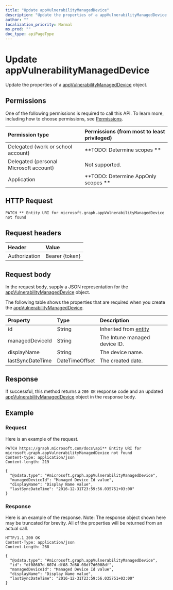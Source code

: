 ```yaml
---
title: "Update appVulnerabilityManagedDevice"
description: "Update the properties of a appVulnerabilityManagedDevice object."
author: ""
localization_priority: Normal
ms.prod: ""
doc_type: apiPageType
---
```


# Update appVulnerabilityManagedDevice

Update the properties of a [appVulnerabilityManagedDevice](../resources/appvulnerabilitymanageddevice.md) object.

## Permissions
One of the following permissions is required to call this API. To learn more, including how to choose permissions, see [Permissions](/concepts/permissions-reference.md).

|Permission type|Permissions (from most to least privileged)|
|:---|:---|
|Delegated (work or school account)|**TODO: Determine scopes **|
|Delegated (personal Microsoft account)|Not supported.|
|Application|**TODO: Determine AppOnly scopes **|

## HTTP Request
<!-- {
  "blockType": "ignored"
}
-->
``` http
PATCH ** Entity URI for microsoft.graph.appVulnerabilityManagedDevice not found
```

## Request headers
|Header|Value|
|:---|:---|
|Authorization|Bearer {token}|

## Request body
In the request body, supply a JSON representation for the [appVulnerabilityManagedDevice](../resources/appVulnerabilityManagedDevice.md) object.

The following table shows the properties that are required when you create the [appVulnerabilityManagedDevice](../resources/appvulnerabilitymanageddevice.md).

|Property|Type|Description|
|:---|:---|:---|
|id|String| Inherited from [entity](../resources/entity.md)|
|managedDeviceId|String|The Intune managed device ID.|
|displayName|String|The device name.|
|lastSyncDateTime|DateTimeOffset|The created date.|



## Response
If successful, this method returns a `200 OK` response code and an updated [appVulnerabilityManagedDevice](../resources/appvulnerabilitymanageddevice.md) object in the response body.

## Example

### Request
Here is an example of the request.
<!-- {
  "blockType": "request",
  "name": "update_appvulnerabilitymanageddevice"
}
-->
``` http
PATCH https://graph.microsoft.com/docs\api** Entity URI for microsoft.graph.appVulnerabilityManagedDevice not found
Content-type: application/json
Content-length: 219

{
  "@odata.type": "#microsoft.graph.appVulnerabilityManagedDevice",
  "managedDeviceId": "Managed Device Id value",
  "displayName": "Display Name value",
  "lastSyncDateTime": "2016-12-31T23:59:56.035751+03:00"
}
```

### Response
Here is an example of the response. Note: The response object shown here may be truncated for brevity. All of the properties will be returned from an actual call.
<!-- {
  "blockType": "response",
  "truncated": true
}
-->
``` http
HTTP/1.1 200 OK
Content-Type: application/json
Content-Length: 268

{
  "@odata.type": "#microsoft.graph.appVulnerabilityManagedDevice",
  "id": "df08607d-607d-df08-7d60-08df7d6008df",
  "managedDeviceId": "Managed Device Id value",
  "displayName": "Display Name value",
  "lastSyncDateTime": "2016-12-31T23:59:56.035751+03:00"
}
```

